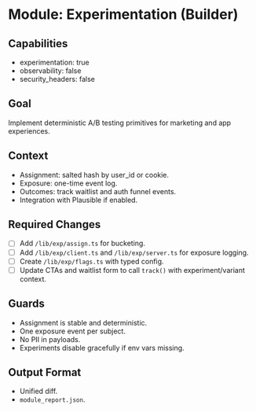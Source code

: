 # Module: Experimentation (Builder)

## Capabilities
- experimentation: true
- observability: false
- security_headers: false

## Goal
Implement deterministic A/B testing primitives for marketing and app experiences.

## Context
- Assignment: salted hash by user_id or cookie.
- Exposure: one-time event log.
- Outcomes: track waitlist and auth funnel events.
- Integration with Plausible if enabled.

## Required Changes
- [ ] Add `/lib/exp/assign.ts` for bucketing.
- [ ] Add `/lib/exp/client.ts` and `/lib/exp/server.ts` for exposure logging.
- [ ] Create `/lib/exp/flags.ts` with typed config.
- [ ] Update CTAs and waitlist form to call `track()` with experiment/variant context.

## Guards
- Assignment is stable and deterministic.
- One exposure event per subject.
- No PII in payloads.
- Experiments disable gracefully if env vars missing.

## Output Format
- Unified diff.
- `module_report.json`.
